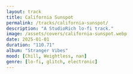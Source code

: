 ```yaml
---
layout: track
title: California Sunspot
permalink: /tracks/california-sunspot/
description: "A StudioRich lo-fi track."
image: /assets/covers/california-sunspot.webp
date: 2025-01-01
duration: "110.71"
album: "Stranger Vibes"
mood: [Chill, Weightless, nan]
genre: [lo-fi, glitch, electronic]
---
```

